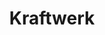 ---
title: "Kraftwerk"
summary: "Kraftwerk is a German electronic band formed in Düsseldorf in 1970 by Ralf Hütter and Florian Schneider. Widely considered innovators and pioneers of electronic music, Kraftwerk were among the first successful acts to popularize the genre. The group began as part of West Germany's experimental krautrock scene in the early 1970s before fully embracing electronic instrumentation, including synthesizers, drum machines, and vocoders. Wolfgang Flür joined the band in 1974 and Karl Bartos in 1975, expanding the band to a quartet.
On commercially successful albums such as Autobahn , Trans-Europe Express , The Man-Machine , and Computer World , Kraftwerk developed a self-described \"robot pop\" style that combined electronic music with pop melodies, sparse arrangements, and repetitive rhythms, while adopting a stylized image including matching suits. Following the release of Electric Café , Flür left the group in 1987, followed by Bartos in 1990. Founding member Schneider left in 2008.
The band's work has influenced a diverse range of artists and many genres of modern music, including synth-pop, hip hop, post-punk, techno, house music, ambient, and club music. In 2014, the Recording Academy honoured Kraftwerk with a Grammy Lifetime Achievement Award. They later won the Grammy Award for Best Dance/Electronic Album with their live album 3-D The Catalogue at the 2018 ceremony. In 2021, Kraftwerk was inducted into the Rock & Roll Hall of Fame in the early influence category. As of 2023, the band continues to tour, with the members' live performances celebrating Kraftwerk's fiftieth anniversary."
slug: "kraftwerk"
image: "kraftwerk.jpg"
apple_music_artist_url: "https://music.apple.com/gb/artist/kraftwerk/553899"
wikipedia_url: "https://en.wikipedia.org/wiki/Kraftwerk"
---